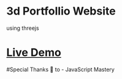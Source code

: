# 3d Portfollio Website

  using threejs

# [Live Demo](https://3d-portfolioankanbera.vercel.app/)


#Special Thanks 🙏 to - JavaScript Mastery 
